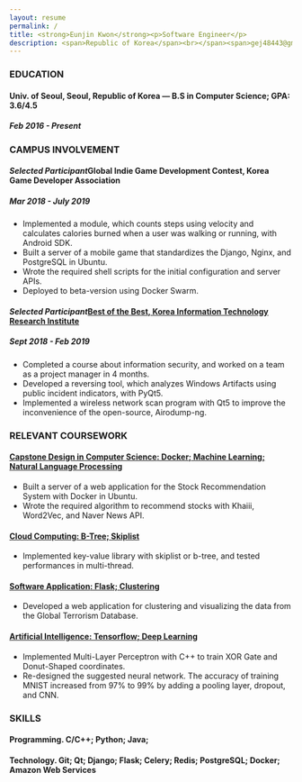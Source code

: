 ```yaml
---
layout: resume
permalink: /
title: <strong>Eunjin Kwon</strong><p>Software Engineer</p>
description: <span>Republic of Korea</span><br></span><span>gej48443@gmail.com</span><br><a href="https://github.com/ke2ek" style="color:black;">https://github.com/ke2ek</a>
---
```


### EDUCATION

#### **Univ. of Seoul**, Seoul, Republic of Korea — B.S in Computer Science; GPA: 3.6/4.5

<!-- 나중에 졸업년도,월(풀네임)만 적을 것 -->
##### Feb 2016 - Present

<!-- 대외 활동, PROJECTS 는 자신이 주도한 프로젝트를 의미 -->
### CAMPUS INVOLVEMENT

#### _Selected Participant_**Global Indie Game Development Contest**, Korea Game Developer Association

##### Mar 2018 - July 2019

- Implemented a module, which counts steps using velocity and calculates calories burned when a user was walking or running, with Android SDK.
- Built a server of a mobile game that standardizes the Django, Nginx, and PostgreSQL in Ubuntu.
- Wrote the required shell scripts for the initial configuration and server APIs.
- Deployed to beta-version using Docker Swarm.

#### _Selected Participant_[**Best of the Best**, Korea Information Technology Research Institute](https://github.com/ke2ek/BoB-7th)

##### Sept 2018 - Feb 2019

- Completed a course about information security, and worked on a team as a project manager in 4 months.
- Developed a reversing tool, which analyzes Windows Artifacts using public incident indicators, with PyQt5.
- Implemented a wireless network scan program with Qt5 to improve the inconvenience of the open-source, Airodump-ng.

### RELEVANT COURSEWORK

#### [**Capstone Design in Computer Science**: Docker; Machine Learning; Natural Language Processing](https://github.com/ke2ek/CourseProjects/tree/master/2020-1st-Term-Capstone)

- Built a server of a web application for the Stock Recommendation System with Docker in Ubuntu.
- Wrote the required algorithm to recommend stocks with Khaiii, Word2Vec, and Naver News API.

#### [**Cloud Computing**: B-Tree; Skiplist](https://github.com/ke2ek/CourseProjects/tree/master/2020-1st-Term-CloudComputing)

- Implemented key-value library with skiplist or b-tree, and tested performances in multi-thread.

#### [**Software Application**: Flask; Clustering](https://github.com/ke2ek/CourseProjects/tree/master/2019-2nd-Term-EngineForGTD)

- Developed a web application for clustering and visualizing the data from the Global Terrorism Database.

#### [**Artificial Intelligence**: Tensorflow; Deep Learning](https://github.com/ke2ek/CourseProjects/tree/master/2019-2nd-Term-basicAI)

- Implemented Multi-Layer Perceptron with C++ to train XOR Gate and Donut-Shaped coordinates.
- Re-designed the suggested neural network. The accuracy of training MNIST increased from 97% to 99% by adding a pooling layer, dropout, and CNN.

<!-- ### AWARDS

#### **Big Data Linkage Contest**, Univ. of Seoul — _3rd Prize_

##### Oct 2019 - Nov 2019

- Developed a program that visualizes the result of analysis using python with pyqt5. -->

### SKILLS

#### **Programming.** C/C++; Python; Java;

#### **Technology.** Git; Qt; Django; Flask; Celery; Redis; PostgreSQL; Docker; Amazon Web Services

<!-- - C++: Intermediate
- Python: Intermediate
- Java: Intermediate
- Docker: Experience in  Swarm. Intermediate
- AWS: Experience in  EC2, Route 53. Intermediate -->

